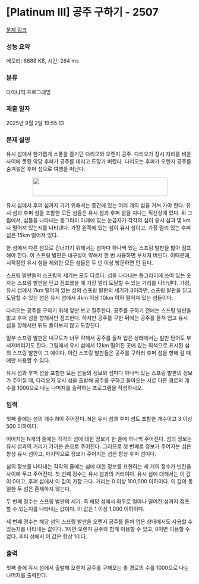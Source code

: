 # [Platinum III] 공주 구하기 - 2507 

[문제 링크](https://www.acmicpc.net/problem/2507) 

### 성능 요약

메모리: 6688 KB, 시간: 264 ms

### 분류

다이나믹 프로그래밍

### 제출 일자

2025년 9월 2일 19:55:13

### 문제 설명

<p>유시 섬에서 한가롭게 소풍을 즐기던 다리오와 오렌지 공주. 다리오가 잠시 자리를 비운 사이에 못된 악당 후퍼가 공주를 데리고 도망가 버렸다. 다리오는 후퍼가 오렌지 공주를 숨겨놓은 후퍼 섬으로 여행을 떠난다.</p>

<p style="text-align: center;"><img alt="" src="https://upload.acmicpc.net/748caedf-1e6b-4126-80a3-68d79678b1d2/-/preview/" style="width: 363px; height: 50px;"></p>

<p>유시 섬에서 후퍼 섬까지 가기 위해서는 중간에 있는 여러 개의 섬을 거쳐 가야 한다. 유시 섬과 후퍼 섬을 포함한 모든 섬들은 유시 섬과 후퍼 섬을 지나는 직선상에 있다. 위 그림에서, 섬들을 나타내는 동그라미 아래에 있는 눈금자가 각각의 섬이 유시 섬과 몇 km나 떨어져 있는지를 나타낸다. 가장 왼쪽에 있는 섬이 유시 섬이고, 가장 멀리 있는 후퍼 섬은 15km 떨어져 있다.</p>

<p>한 섬에서 다른 섬으로 건너가기 위해서는 섬마다 하나씩 있는 스프링 발판을 밟아 점프해야 한다. 이 스프링 발판은 내구성이 약해서 한 번 사용하면 부서져 버린다. 이때문에, 시작점인 유시 섬을 제외한 모든 섬들은 두 번 이상 방문하면 안 된다. </p>

<p>스프링 발판들의 스프링의 세기는 모두 다르다. 섬을 나타내는 동그라미에 쓰여 있는 숫자는 스프링 발판을 딛고 점프했을 때 가장 멀리 도달할 수 있는 거리를 나타낸다. 가령, 유시 섬에서 7km 떨어져 있는 섬의 스프링 발판의 세기가 3이라면, 스프링 발판을 딛고 도달할 수 있는 섬은 유시 섬에서 4km 이상 10km 이하 떨어져 있는 섬들이다.</p>

<p>다리오는 공주를 구하기 위해 앞만 보고 질주한다. 공주를 구하기 전에는 스프링 발판을 밟고 후퍼 섬을 향해서만 점프한다. 하지만 공주를 구한 뒤에는 공주를 들쳐 업고 유시 섬을 향해서만 뒤도 돌아보지 않고 도망친다. </p>

<p>일부 스프링 발판은 내구도가 너무 약해서 공주를 들쳐 업은 상태에서는 발만 딛어도 부서져버리기도 한다. 그림에서 유시 섬에서 12km 떨어진 곳에 있는 회색으로 표시된 섬의 스프링 발판이 그 예이다. 이런 스프링 발판들은 공주를 구하러 후퍼 섬을 향해 갈 때에만 사용할 수 있다.</p>

<p>유시 섬과 후퍼 섬을 포함한 모든 섬들의 정보와 섬마다 하나씩 있는 스프링 발판의 정보가 주어질 때, 다리오가 유시 섬을 출발해 공주를 구하고 돌아오는 서로 다른 경로의 개수를 1000으로 나눈 나머지를 출력하는 프로그램을 작성하시오.</p>

### 입력 

 <p>첫째 줄에는 섬의 개수 N이 주어진다. N은 유시 섬과 후퍼 섬도 포함한 개수이고 3 이상 500 이하이다. </p>

<p>이어지는 N개의 줄에는 각각의 섬에 대한 정보가 한 줄에 하나씩 주어진다. 섬의 정보는 유시 섬과의 거리가 가까운 순으로 주어진다. 그러므로 첫 번째로 정보가 주어지는 섬은 항상 유시 섬이고, 마지막으로 정보가 주어지는 섬은 항상 후퍼 섬이다.</p>

<p>섬의 정보를 나타내는 각각의 줄에는 섬에 대한 정보를 표현하는 세 개의 정수가 빈칸을 사이에 두고 주어진다. 첫 번째 정수는 유시 섬과의 거리이다. 유시 섬에 대해서는 이 값이 0이고, 후퍼 섬에서 이 값이 가장 크다. 거리는 0 이상 100,000 이하이다. 이 값이 동일한 두 섬은 존재하지 않는다.</p>

<p>두 번째 정수는 스프링 발판의 세기, 즉 해당 섬에서 좌우로 얼마나 떨어진 섬까지 점프할 수 있는지를 나타내는 값이다. 이 값은 1 이상 1,000 이하이다.</p>

<p>세 번째 정수는 해당 섬의 스프링 발판을 오렌지 공주를 들쳐 업은 상태에서도 사용할 수 있는지를 나타내는 값이다. 1이면 오렌지 공주와 함께 이용할 수 있고, 0이면 이용할 수 없다. 후퍼 섬에서 이 값은 항상 1이다.</p>

### 출력 

 <p>첫째 줄에 유시 섬에서 출발해 오렌지 공주를 구해오는 총 경로의 수를 1000으로 나눈 나머지를 출력한다.</p>

